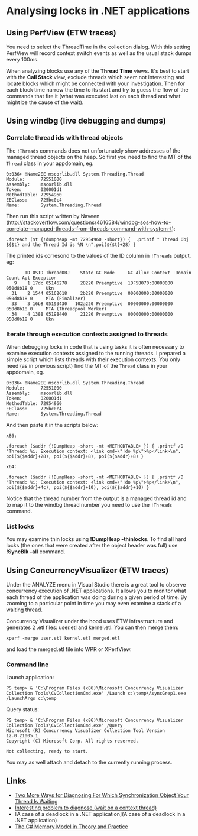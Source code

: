 
Analysing locks in .NET applications
====================================

Using PerfView (ETW traces)
---------------------------

You need to select the ThreadTime in the collection dialog. With this setting PerfView will record context switch events as well as the usual stack dumps every 100ms.

When analyzing blocks use any of the **Thread Time** views. It's best to start with the **Call Stack** view, exclude threads which seem not interesting and locate blocks which might be connected with your investigation. Then for each block time narrow the time to its start and try to guess the flow of the commands that fire it (what was executed last on each thread and what might be the cause of the wait).

Using windbg (live debugging and dumps)
---------------------------------------

### Correlate thread ids with thread objects ###

The `!Threads` commands does not unfortunately show addresses of the managed thread objects on the heap. So first you need to find the MT of the `Thread` class in your appdomain, eg.

```
0:036> !Name2EE mscorlib.dll System.Threading.Thread
Module:      72551000
Assembly:    mscorlib.dll
Token:       020001d1
MethodTable: 72954960
EEClass:     725bc0c4
Name:        System.Threading.Thread
```

Then run this script written by Naveen (<http://stackoverflow.com/questions/4616584/windbg-sos-how-to-correlate-managed-threads-from-threads-command-with-system-t>):

```
.foreach ($t {!dumpheap -mt 72954960 -short}) {  .printf " Thread Obj ${$t} and the Thread Id is %N \n",poi(${$t}+28) }
```

The printed ids corresond to the values of the ID column in `!Threads` output, eg:

```
       ID OSID ThreadOBJ    State GC Mode     GC Alloc Context  Domain   Count Apt Exception
   9    1 17dc 05146278     28220 Preemptive  1DF58070:00000000 050d8b18 0     Ukn
  31    2 1544 05162618     2b220 Preemptive  00000000:00000000 050d8b18 0     MTA (Finalizer)
  33    3 16b8 05193430   102a220 Preemptive  00000000:00000000 050d8b18 0     MTA (Threadpool Worker)
  34    4 1388 05198440     21220 Preemptive  00000000:00000000 050d8b18 0     Ukn
```

### Iterate through execution contexts assigned to threads ###

When debugging locks in code that is using tasks it is often necessary to examine execution contexts assigned to the running threads. I prepared a simple script which lists threads with their execution contexts. You only need (as in previous script) find the MT of the `Thread` class in your appdomain, eg.

```
0:036> !Name2EE mscorlib.dll System.Threading.Thread
Module:      72551000
Assembly:    mscorlib.dll
Token:       020001d1
MethodTable: 72954960
EEClass:     725bc0c4
Name:        System.Threading.Thread
```

And then paste it in the scripts below:

```
x86:

.foreach ($addr {!DumpHeap -short -mt <METHODTABLE> }) { .printf /D "Thread: %i; Execution context: <link cmd=\"!do %p\">%p</link>\n", poi(${$addr}+28), poi(${$addr}+8), poi(${$addr}+8) }

x64:

.foreach ($addr {!DumpHeap -short -mt <METHODTABLE> }) { .printf /D "Thread: %i; Execution context: <link cmd=\"!do %p\">%p</link>\n", poi(${$addr}+4c), poi(${$addr}+10), poi(${$addr}+10) }
```

Notice that the thread number from the output is a managed thread id and to map it to the windbg thread number you need to use the `!Threads` command.

### List locks ###

You may examine thin locks using **!DumpHeap -thinlocks**.  To find all hard locks (the ones that were created after the object header was full) use **!SyncBlk -all** command.

Using ConcurrencyVisualizer (ETW traces)
----------------------------------------

Under the ANALYZE menu in Visual Studio there is a great tool to observe concurrency execution of .NET applications. It allows you to monitor what each thread of the application was doing during a given period of time. By zooming to a particular point in time you may even examine a stack of a waiting thread.

Concurrency Visualizer under the hood uses ETW infrastructure and generates 2 .etl files: user.etl and kernel.etl. You can then merge them:

    xperf -merge user.etl kernel.etl merged.etl

and load the merged.etl file into WPR or XPerfView.

### Command line ###

Launch application:

    PS temp> & 'C:\Program Files (x86)\Microsoft Concurrency Visualizer Collection Tools\CvCollectionCmd.exe' /Launch c:\temp\AsyncGrep1.exe /LaunchArgs c:\temp

Query status:

    PS temp> & 'C:\Program Files (x86)\Microsoft Concurrency Visualizer Collection Tools\CvCollectionCmd.exe' /Query
    Microsoft (R) Concurrency Visualizer Collection Tool Version 12.0.21005.1
    Copyright (C) Microsoft Corp. All rights reserved.

    Not collecting, ready to start.

You may as well attach and detach to the currently running process.

Links
-----

- [Two More Ways for Diagnosing For Which Synchronization Object Your Thread Is Waiting](http://blogs.microsoft.co.il/blogs/sasha/archive/2013/04/24/two-more-ways-for-diagnosing-for-which-synchronization-object-your-thread-is-waiting.aspx?utm_source=feedburner&utm_medium=feed&utm_campaign=Feed%3A+sashag+%28All+Your+Base+Are+Belong+To+Us%29)
- [Interesting problem to diagnose (wait on a context thread)](http://blog.stephencleary.com/2012/07/dont-block-on-async-code.html?m=1)
- [A case of a deadlock in a .NET application](A case of a deadlock in a .NET application)
- [The C# Memory Model in Theory and Practice](http://msdn.microsoft.com/en-us/magazine/jj863136.aspx)
